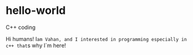 # hello-world
C++ coding

Hi humans!
I`am Vahan, and I interested in programming especially in c++ that`s why I`m here!
